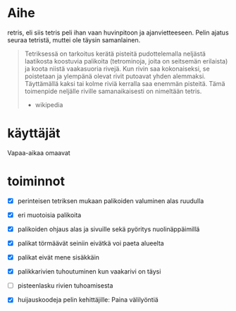 # Aihe
retris, eli siis tetris peli ihan vaan huvinpitoon ja ajanvietteeseen. Pelin ajatus seuraa tetristä, muttei ole täysin samanlainen.

> Tetriksessä on tarkoitus kerätä pisteitä pudottelemalla neljästä laatikosta koostuvia palikoita (tetrominoja, joita on seitsemän erilaista) ja koota niistä vaakasuoria rivejä.
> Kun rivin saa kokonaiseksi, se poistetaan ja ylempänä olevat rivit putoavat yhden alemmaksi.
> Täyttämällä kaksi tai kolme riviä kerralla saa enemmän pisteitä.
> Tämä toimenpide neljälle riville samanaikaisesti on nimeltään tetris.
> - wikipedia

# käyttäjät
Vapaa-aikaa omaavat

# toiminnot
- [x] perinteisen tetriksen mukaan palikoiden valuminen alas ruudulla
- [x] eri muotoisia palikoita
- [x] palikoiden ohjaus alas ja sivuille sekä pyöritys nuolinäppäimillä
- [x] palikat törmäävät seiniin eivätkä voi paeta alueelta
- [x] palikat eivät mene sisäkkäin
- [x] palikkarivien tuhoutuminen kun vaakarivi on täysi
- [ ] pisteenlasku rivien tuhoamisesta
- [x] huijauskoodeja pelin kehittäjille: Paina välilyöntiä

